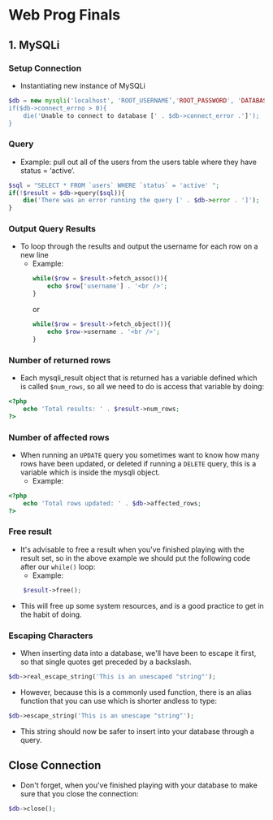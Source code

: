 # Web Prog Finals

## 1. MySQLi

### Setup Connection
- Instantiating new instance of MySQLi
```php 
$db = new mysqli('localhost', 'ROOT_USERNAME’,'ROOT_PASSWORD', 'DATABASE');
if($db->connect_errno > 0){
    die('Unable to connect to database [' . $db->connect_error .']');
}
```

### Query
- Example: pull out all of the users from the users table where they have status = ‘active’.

```php
$sql = "SELECT * FROM `users` WHERE `status` = 'active' ";
if(!$result = $db->query($sql)){
    die('There was an error running the query [' . $db->error . ']');
}
```

### Output Query Results
- To loop through the results and output the username for each row on a new line
  - Example:
    ```php
    while($row = $result->fetch_assoc()){
        echo $row['username'] . '<br />';
    }
    ```
    or 
    ```php
    while($row = $result->fetch_object()){
        echo $row->username . '<br />';
    }
    ```

### Number of returned rows
- Each mysqli_result object that is returned has a variable defined which is called ```$num_rows```, so all we need to do is access that variable by doing:

```php
<?php
    echo 'Total results: ' . $result->num_rows;
?>
```

### Number of affected rows
- When running an ```UPDATE``` query you sometimes want to know how many rows have been updated, or deleted if running a ```DELETE``` query, this is a variable which is inside the mysqli object.
  - Example:
```php
<?php
    echo 'Total rows updated: ' . $db->affected_rows;
?>
```

### Free result

- It's advisable to free a result when you've finished playing with the result set, so in the above example we should put the following code after our ```while()``` loop:
  - Example:
```php
    $result->free();
```
- This will free up some system resources, and is a good practice to get in the habit of doing.

### Escaping Characters
- When inserting data into a database, we'll have been to escape it first, so that single quotes get preceded by a backslash.
```php
$db->real_escape_string('This is an unescaped "string"');
```
- However, because this is a commonly used function, there is an alias function that you can use which is shorter andless to type:
```php
$db->escape_string('This is an unescape "string"');
```
- This string should now be safer to insert into your database through a query.


## Close Connection

- Don't forget, when you've finished playing with your database to make sure that you close the connection:

```php
$db->close();
```



